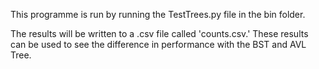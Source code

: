 This programme is run by running the TestTrees.py file in the bin folder.

The results will be written to a .csv file called 'counts.csv.' These results can be used to see the difference in performance with the BST and AVL Tree.